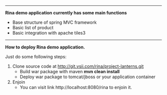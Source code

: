  -----------
   **Rina demo application currently has some main functions**
   
 - Base structure of spring MVC framework
 - Basic list of product
 - Basic integration with apache tiles3  
 
  -----------
  **How to deploy Rina demo application.**
  
   Just do some following steps:
   1. Clone source code at http://git.vsii.com/rina/project-lanterns.git
      - Build war package with maven **mvn clean install**
      - Deploy war package to tomcat/jboss or your application container
   2. Enjoin
      - You can visit link http://localhost:8080/rina to enjoin it.
